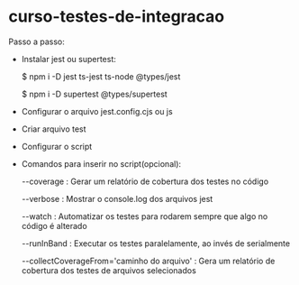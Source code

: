 # curso-testes-de-integracao

Passo a passo:

- Instalar jest ou supertest:

  $ npm i -D jest ts-jest ts-node @types/jest
  
  $ npm i -D supertest @types/supertest

- Configurar o arquivo jest.config.cjs ou js

- Criar arquivo test

- Configurar o script

- Comandos para inserir no script(opcional):
  
  --coverage : Gerar um relatório de cobertura dos testes no código
  
  --verbose : Mostrar o console.log dos arquivos jest

  --watch : Automatizar os testes para rodarem sempre que algo no código é alterado

  --runInBand : Executar os testes paralelamente, ao invés de serialmente

  --collectCoverageFrom='caminho do arquivo' : Gera um relatório de cobertura dos testes de arquivos selecionados
